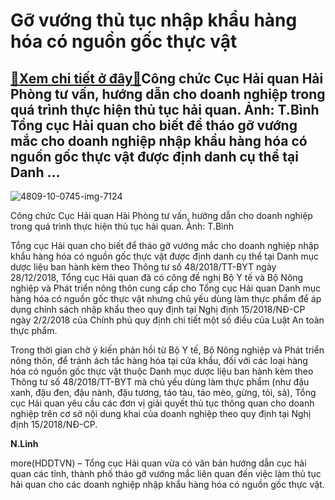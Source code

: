 Gỡ vướng thủ tục nhập khẩu hàng hóa có nguồn gốc thực vật
=========================================================

[:gift:Xem chi tiết ở đây:gift:](https://hddtvn.com/go-vuong-thu-tuc-nhap-khau-hang-hoa-co-nguon-goc-thuc-vat/)Công chức Cục Hải quan Hải Phòng tư vấn, hướng dẫn cho doanh nghiệp trong quá trình thực hiện thủ tục hải quan. Ảnh: T.Bình Tổng cục Hải quan cho biết để tháo gỡ vướng mắc cho doanh nghiệp nhập khẩu hàng hóa có nguồn gốc thực vật được định danh cụ thể tại Danh …
----------------------------------------------------------------------------------------------------------------------------------------------------------------------------------------------------------------------------------------------------------------------





![4809-10-0745-img-7124](https://hddtvn.com/wp-content/uploads/2021/01/4809_10-0745_IMG_7124-2.jpg "Công chức Cục Hải quan Hải Phòng tư vấn, hướng dẫn cho doanh nghiệp trong quá trình thực hiện thủ tục hải quan. 	Ảnh: T.Bình")


Công chức Cục Hải quan Hải Phòng tư vấn, hướng dẫn cho doanh nghiệp trong quá trình thực hiện thủ tục hải quan. Ảnh: T.Bình



Tổng cục Hải quan cho biết để tháo gỡ vướng mắc cho doanh nghiệp nhập khẩu hàng hóa có nguồn gốc thực vật được định danh cụ thể tại Danh mục dược liệu ban hành kèm theo Thông tư số 48/2018/TT-BYT ngày 28/12/2018, Tổng cục Hải quan đã có công đề nghị Bộ Y tế và Bộ Nông nghiệp và Phát triển nông thôn cung cấp cho Tổng cục Hải quan Danh mục hàng hóa có nguồn gốc thực vật nhưng chủ yếu dùng làm thực phẩm để áp dụng chính sách nhập khẩu theo quy định tại Nghị định 15/2018/NĐ-CP ngày 2/2/2018 của Chính phủ quy định chi tiết một số điều của Luật An toàn thực phẩm.


Trong thời gian chờ ý kiến phản hồi từ Bộ Y tế, Bộ Nông nghiệp và Phát triển nông thôn, để tránh ách tắc hàng hóa tại cửa khẩu, đối với các loại hàng hóa có nguồn gốc thực vật thuộc Danh mục dược liệu ban hành kèm theo Thông tư số 48/2018/TT-BYT mà chủ yếu dùng làm thực phẩm (như đậu xanh, đậu đen, đậu nành, đậu tương, táo tàu, táo mèo, gừng, tỏi, sả), Tổng cục Hải quan yêu cầu các đơn vị giải quyết thủ tục thông quan cho doanh nghiệp trên cơ sở nội dung khai của doanh nghiệp theo quy định tại Nghị định 15/2018/NĐ-CP.




**N.Linh**



more(HDDTVN) – Tổng cục Hải quan vừa có văn bản hướng dẫn cục hải quan các tỉnh, thành phố tháo gỡ vướng mắc liên quan đến việc làm thủ tục hải quan cho các doanh nghiệp nhập khẩu hàng hóa có nguồn gốc thực vật.

